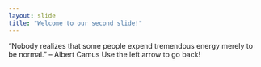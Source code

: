 ```yaml
---
layout: slide
title: "Welcome to our second slide!"
---
```

“Nobody realizes that some people expend tremendous energy merely to be normal.” – Albert Camus
Use the left arrow to go back!
